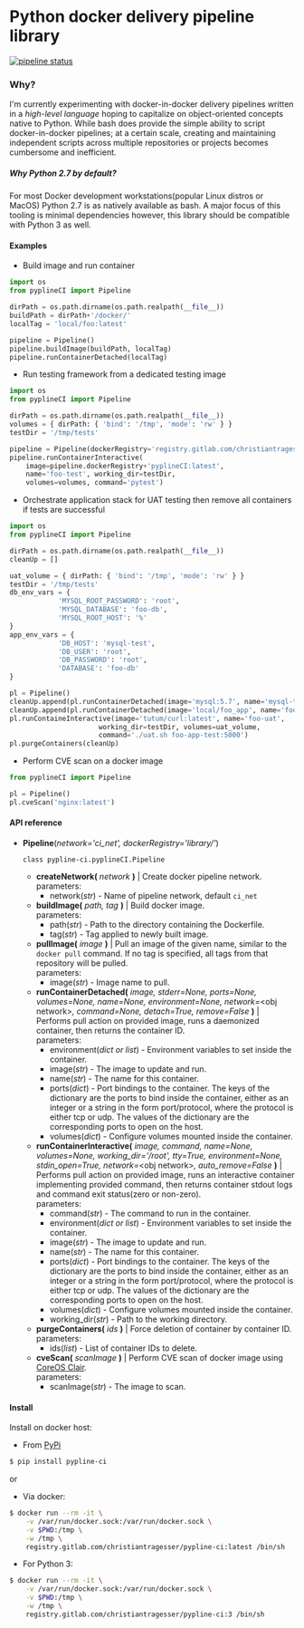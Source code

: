# Python docker delivery pipeline library
[![pipeline status](https://gitlab.com/christianTragesser/pypline-ci/badges/master/pipeline.svg)](https://gitlab.com/christianTragesser/pypline-ci/commits/master)

### Why?
I'm currently experimenting with docker-in-docker delivery pipelines written in a *high-level language* hoping to capitalize on object-oriented concepts native to Python.  While bash does provide the simple ability to script docker-in-docker pipelines; at a certain scale, creating and maintaining independent scripts across multiple repositories or projects becomes cumbersome and inefficient.

##### Why Python 2.7 by default?
For most Docker development workstations(popular Linux distros or MacOS) Python 2.7 is as natively available as bash. A major focus of this tooling is minimal dependencies however, this library should be compatible with Python 3 as well.

#### Examples
* Build image and run container
```python
import os
from pyplineCI import Pipeline

dirPath = os.path.dirname(os.path.realpath(__file__))
buildPath = dirPath+'/docker/'
localTag = 'local/foo:latest'

pipeline = Pipeline()
pipeline.buildImage(buildPath, localTag)
pipeline.runContainerDetached(localTag)
```

* Run testing framework from a dedicated testing image
```python
import os
from pyplineCI import Pipeline

dirPath = os.path.dirname(os.path.realpath(__file__))
volumes = { dirPath: { 'bind': '/tmp', 'mode': 'rw' } }
testDir = '/tmp/tests'

pipeline = Pipeline(dockerRegistry='registry.gitlab.com/christiantragesser/')
pipeline.runContainerInteractive(
    image=pipeline.dockerRegistry+'pyplineCI:latest',
    name='foo-test', working_dir=testDir,
    volumes=volumes, command='pytest')
```

* Orchestrate application stack for UAT testing then remove all containers if tests are successful
```python
import os
from pyplineCI import Pipeline

dirPath = os.path.dirname(os.path.realpath(__file__))
cleanUp = []

uat_volume = { dirPath: { 'bind': '/tmp', 'mode': 'rw' } }
testDir = '/tmp/tests'
db_env_vars = {
            'MYSQL_ROOT_PASSWORD': 'root',
            'MYSQL_DATABASE': 'foo-db',
            'MYSQL_ROOT_HOST': '%'
}
app_env_vars = {
            'DB_HOST': 'mysql-test',
            'DB_USER': 'root',
            'DB_PASSWORD': 'root',
            'DATABASE': 'foo-db'
}

pl = Pipeline()
cleanUp.append(pl.runContainerDetached(image='mysql:5.7', name='mysql-test', environment=db_env_vars))
cleanUp.append(pl.runContainerDetached(image='local/foo_app', name='foo-app-test', environment=app_env_vars))
pl.runContaineInteractive(image='tutum/curl:latest', name='foo-uat',
                      working_dir=testDir, volumes=uat_volume,
                      command='./uat.sh foo-app-test:5000')
pl.purgeContainers(cleanUp)
``` 
* Perform CVE scan on a docker image
```python
from pyplineCI import Pipeline

pl = Pipeline()
pl.cveScan('nginx:latest')
```
#### API reference
* **Pipeline**(_network='ci_net', dockerRegistry='library/'_)

  ```class pypline-ci.pyplineCI.Pipeline```
  - **createNetwork(** _network_ **)** | Create docker pipeline network.  
  parameters:
    + network(_str_) - Name of pipeline network, default `ci_net`
  - **buildImage(** _path, tag_ **)** | Build docker image.  
  parameters:
    + path(_str_) - Path to the directory containing the Dockerfile.
    + tag(_str_) - Tag applied to newly built image.
  - **pullImage(** _image_ **)** | Pull an image of the given name, similar to the `docker pull` command. If no tag is specified, all tags from that repository will be pulled.  
  parameters:
    + image(_str_) - Image name to pull.
  - **runContainerDetached(** _image, stderr=None, ports=None, volumes=None, name=None, environment=None, network=_<obj network\>_, command=None, detach=True, remove=False_ **)** |
  Performs pull action on provided image, runs a daemonized container, then returns the container ID.  
  parameters:
    + environment(_dict or list_) - Environment variables to set inside the container.
    + image(_str_) - The image to update and run.
    + name(_str_) - The name for this container.
    + ports(_dict_) - Port bindings to the container. The keys of the dictionary are the ports to bind inside the container, either as an integer or a string in the form port/protocol, where the protocol is either tcp or udp. The values of the dictionary are the corresponding ports to open on the host.
    + volumes(_dict_) - Configure volumes mounted inside the container.
  - **runContainerInteractive(** _image, command, name=None, volumes=None, working_dir='/root', tty=True, environment=None, stdin_open=True, network=_<obj network\>_, auto_remove=False_ **)** | Performs pull action on provided image, runs an interactive container implementing provided command, then returns container stdout logs and command exit status(zero or non-zero).  
  parameters:
    + command(_str_) - The command to run in the container.
    + environment(_dict or list_) - Environment variables to set inside the container.
    + image(_str_) - The image to update and run.
    + name(_str_) - The name for this container.
    + ports(_dict_) - Port bindings to the container. The keys of the dictionary are the ports to bind inside the container, either as an integer or a string in the form port/protocol, where the protocol is either tcp or udp. The values of the dictionary are the corresponding ports to open on the host.
    + volumes(_dict_) - Configure volumes mounted inside the container.
    + working_dir(_str_) - Path to the working directory.
  - **purgeContainers(** _ids_ **)** | Force deletion of container by container ID.  
  parameters:
    + ids(_list_) - List of container IDs to delete.
  - **cveScan(** _scanImage_ **)** | Perform CVE scan of docker image using [CoreOS Clair](https://coreos.com/clair/docs/latest/).  
  parameters:
    + scanImage(_str_) - The image to scan.

#### Install
Install on docker host:
* From [PyPi](https://pypi.org/project/pypline-ci/)
```sh
$ pip install pypline-ci
```

or

* Via docker:

```sh
$ docker run --rm -it \
    -v /var/run/docker.sock:/var/run/docker.sock \
    -v $PWD:/tmp \
    -w /tmp \
    registry.gitlab.com/christiantragesser/pypline-ci:latest /bin/sh
```

* For Python 3:

```sh
$ docker run --rm -it \
    -v /var/run/docker.sock:/var/run/docker.sock \
    -v $PWD:/tmp \
    -w /tmp \
    registry.gitlab.com/christiantragesser/pypline-ci:3 /bin/sh
```